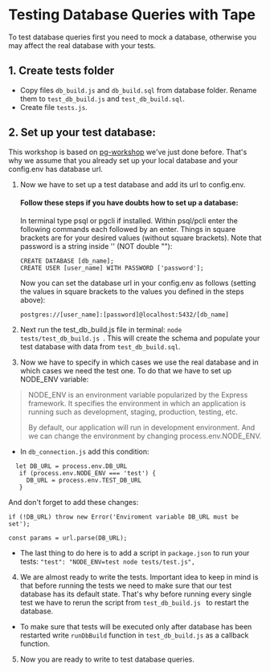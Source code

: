 # Testing Database Queries with Tape


To test database queries first you need to mock a database, otherwise you may affect the real database with your tests.  

## 1. Create tests folder

* Copy files `db_build.js` and `db_build.sql` from database folder. Rename them to `test_db_build.js` and `test_db_build.sql`.
* Create file `tests.js`.

## 2. Set up your test database:

This workshop is based on [pg-workshop](https://github.com/foundersandcoders/pg-workshop) we've just done before.
That's why we assume that you already set up your local database and your config.env has database url.

1. Now we have to set up a test database and add its url to config.env.

    #### Follow these steps if you have doubts how to set up a database:

    In terminal type psql or pgcli if installed. Within psql/pcli enter the following commands each followed by an enter. Things in square brackets are for your desired values (without square brackets). Note that password is a string inside '' (NOT double ""):
    ```
    CREATE DATABASE [db_name];
    CREATE USER [user_name] WITH PASSWORD ['password'];
    ```
    Now you can set the database url in your config.env as follows (setting the values in square brackets to the values you defined in the steps above):

    `postgres://[user_name]:[password]@localhost:5432/[db_name]`

2. Next run the test_db_build.js file in terminal: `node tests/test_db_build.js `. This will create the schema and populate your test database with data from `test_db_build.sql`.

3. Now we have to specify in which cases we use the real database and in which cases we need the test one. To do that we have to set up NODE_ENV variable:

> NODE_ENV is an environment variable popularized by the Express framework. It specifies the environment in which an application is running such as development, staging, production, testing, etc.
>
> By default, our application will run in development environment. And we can change the environment by changing process.env.NODE_ENV.

* In `db_connection.js` add this condition:
 ```
   let DB_URL = process.env.DB_URL
    if (process.env.NODE_ENV === 'test') {
      DB_URL = process.env.TEST_DB_URL
    }
```
And don't forget to add these changes:


```
if (!DB_URL) throw new Error('Enviroment variable DB_URL must be set');

const params = url.parse(DB_URL);
```
* The last thing to do here is to add a script in `package.json` to run your tests: `"test": "NODE_ENV=test node tests/test.js",`

4. We are almost ready to write the tests. Important idea to keep in mind is that before running the tests we need to make sure that our test database has its default state. That's why before running every single test we have to rerun the script from `test_db_build.js ` to restart the database.
* To make sure that tests will be executed only after database has been restarted write `runDbBuild` function in `test_db_build.js` as a callback function.

5. Now you are ready to write to test database queries.
